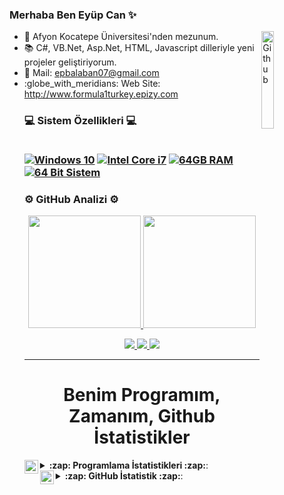 ### Merhaba Ben Eyüp Can ✨ 
<p><a target="_blank" rel="noopener noreferrer" href="https://ibb.co/K9BtBnq"><img width="20%" align="right" alt="Github" src="https://user-images.githubusercontent.com/48678280/88862734-4903af80-d201-11ea-968b-9c939d88a37c.gif" style="max-width:68%;"></a></p>

<ul>
<li><g-emoji class="g-emoji" alias="telescope" fallback-src="https://github.githubassets.com/images/icons/emoji/unicode/1f52d.png">🔭</g-emoji> Afyon Kocatepe Üniversitesi'nden mezunum.</li>
 
<li><g-emoji class="g-emoji" alias="books" fallback-src="https://github.githubassets.com/images/icons/emoji/unicode/1f4da.png">📚</g-emoji> C#, VB.Net, Asp.Net, HTML, Javascript dilleriyle yeni projeler geliştiriyorum.</li>

 <li><g-emoji class="g-emoji" alias="incoming_envelope" fallback-src="https://github.githubassets.com/images/icons/emoji/unicode/1f4e8.png">📨</g-emoji> 
 Mail: <a href="mailto:epbalaban07@gmail.com">epbalaban07@gmail.com</a></li>
 
 <li><g-emoji class="g-emoji" alias=":globe_with_meridians:" fallback-src="https://github.githubassets.com/images/icons/emoji/unicode/1f4e8.png">
  :globe_with_meridians:</g-emoji> Web Site: <a href="http://www.formula1turkey.epizy.com">http://www.formula1turkey.epizy.com</a></li>
 
 <h3 align='left'>
  💻 Sistem Özellikleri 💻<br/><br/>

  [![Windows 10](https://img.shields.io/badge/Windows%2010-%230078D6.svg?&style=flat-square&logo=windows&logoColor=white)](https://github.com/epbalaban01)
  [![Intel Core i7](https://img.shields.io/badge/Intel-Core%20i7%2013th%20%20Gen-%230071C5.svg?&style=flat-square&logo=intel&logoColor=white)](https://github.com/epbalaban01)
  [![64GB RAM](https://img.shields.io/badge/RAM-64GB-%230071C5.svg?&style=flat-square&logoColor=white)](https://github.com/epbalaban01)
  [![64 Bit Sistem](https://img.shields.io/badge/System%20Type-64%20Bit-%230071C5.svg?&style=flat-square)](https://github.com/epbalaban01)
</h3>


### ⚙️ GitHub Analizi ⚙️

<p align="center">
<a href="https://github.com/epbalaban01">
  <img height="180em" src="https://github-readme-stats-eight-theta.vercel.app/api?username=epbalaban01&show_icons=true&theme=tokyonight&include_all_commits=true&count_private=true"/>
  <img height="180em" src="https://github-readme-stats-eight-theta.vercel.app/api/top-langs/?username=epbalaban01&layout=compact&langs_count=8&theme=radical"/>
</a>
</p>
 
 
<p align="center">
<a href="https://www.linkedin.com/in/epbalaban01/" rel="nofollow">
<img src="https://img.shields.io/badge/linkedin-blue?style=for-the-badge&logo=linkedin&logoColor=white">
  </a>
  <a href="https://www.instagram.com/epbalaban01/" rel="nofollow">
   <img src="https://img.shields.io/badge/instagram-red?style=for-the-badge&logo=instagram&logoColor=white">       
  </a>
<img src="https://komarev.com/ghpvc/?username=epbalaban01&color=blueviolet&label=Profile+Views" >
</p>





---

<h1 align="center">Benim Programım, Zamanım, Github İstatistikler</h1>

 <details> 
<summary> <img align="left" alt="Laptop Logo" width="22px" src="https://upload.wikimedia.org/wikipedia/commons/d/d7/Computer.svg"/> <b>:zap: Programlama İstatistikleri :zap:</b>: </summary>
 <br>

<!--START_SECTION:waka-->
![Code Time](http://img.shields.io/badge/Code%20Time-40%20hrs%2059%20mins-blue)

![Lines of code](https://img.shields.io/badge/Merhaba_D%C3%BCnyadan-9_Bin_Sat%C4%B1r_Kod_Yazd%C4%B1m-blue)

**🐱 GitHub Verilerim** 

> 🏆 0 2023 Yılı Katkıları
 > 
> 📦 GitHub Depolamasında 94,6 kB Kullanılıyor
 > 
> 🚫 İşe Almayı Seçmedim
 > 
> 📜 52 Halka Açık Proje
 > 
> 🔑 1 Gizli Proje
 > 
**Ben Erkenciyim🐤** 

```text
🌞 Gündüz    44 commits     ████████░░░░░░░░░░░░░░░░░   34.65% 
🌆 Öğlen     65 commits     ████████████░░░░░░░░░░░░░   51.18% 
🌃 Akşam     18 commits     ███░░░░░░░░░░░░░░░░░░░░░░   14.17% 
🌙 Gece      0 commits      ░░░░░░░░░░░░░░░░░░░░░░░░░   0.0%

```
📅 **Cuma günü en üretkenim** 

```text
Monday       22 commits     ████░░░░░░░░░░░░░░░░░░░░░   17.32% 
Tuesday      34 commits     ██████░░░░░░░░░░░░░░░░░░░   26.77% 
Wednesday    21 commits     ████░░░░░░░░░░░░░░░░░░░░░   16.54% 
Thursday     28 commits     █████░░░░░░░░░░░░░░░░░░░░   22.05% 
Friday       34 commits     ██████░░░░░░░░░░░░░░░░░░░   26.77% 
Saturday     4 commits      ░░░░░░░░░░░░░░░░░░░░░░░░░   3.15% 
Sunday       16 commits     ███░░░░░░░░░░░░░░░░░░░░░░   12.6%

```


📊 **Bu Hafta Zamanımı Harcadım** 

```text
⌚︎ Time Zone: Asia/Turkey

💬 Programlama dilleri:
Bu Hafta Takip Edilen Etkinlik Yok

🔥 Editör: 
Bu Hafta Takip Edilen Etkinlik Yok

🐱‍💻 Projeler: 
Bu Hafta Takip Edilen Etkinlik Yok

💻 İşletim Sistemi: 
Bu Hafta Takip Edilen Etkinlik Yok

```

**Çoğunlukla C# Kodluyorum** 

```text
C#                        10 repos            ██░░░░░░░░░░░░░░░░░░░░░░░   4.45% 
Visual Basic .NET         2 repos             █░░░░░░░░░░░░░░░░░░░░░░░░   0.54% 
Javascript                13 repos            ███████░░░░░░░░░░░░░░░░░░   18.56%
HTML                      3 repo              ███████████░░░░░░░░░░░░░░   37.30%

```

 Son Güncelleme tarihi: 16/04/2023 12:00:20
<!--END_SECTION:waka-->

</details>



<details>
  <summary> <img align="left" alt="Github Logo" width="22px" src="https://cdn.jsdelivr.net/npm/simple-icons@5.11.0/icons/github.svg" /> <b>:zap: GitHub İstatistik :zap:</b>: </summary>
<br />
<div align="center">

<img src='http://github-profile-summary-cards.vercel.app/api/cards/profile-details?username=epbalaban01&theme=github_dark'
align = "center" />

<img src ='http://github-profile-summary-cards.vercel.app/api/cards/repos-per-language?username=epbalaban01&theme=github_dark' />

<img src = 'http://github-profile-summary-cards.vercel.app/api/cards/most-commit-language?username=epbalaban01&theme=github_dark' />

<img src = 'http://github-profile-summary-cards.vercel.app/api/cards/stats?username=epbalaban01&theme=github_dark' />

<img src = 'http://github-profile-summary-cards.vercel.app/api/cards/productive-time?username=epbalaban01&theme=github_dark&utcOffset=8' />

<img src='https://github-readme-stats.vercel.app/api?username=epbalaban01&show_icons=true&theme=radical'  
align="" />

<img src='https://github-readme-stats.vercel.app/api/top-langs/?username=epbalaban01&theme=merko&langs_count=5&border_color=2e4058' />

[![trophy](https://github-profile-trophy.vercel.app/?username=epbalaban01&theme=gruvbox&row=1&column=7)](https://github.com/epbalaban01)

[![](https://github-readme-streak-stats.herokuapp.com/?user=epbalaban01&theme=dark)](https://github.com/epbalaban01)


</div>
</details>



